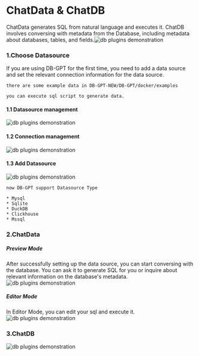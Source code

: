 ChatData & ChatDB
==================================
ChatData generates SQL from natural language and executes it. ChatDB involves conversing with metadata from the
Database, including metadata about databases, tables, and
fields.![db plugins demonstration](https://github.com/eosphoros-ai/DB-GPT/assets/13723926/d8bfeee9-e982-465e-a2b8-1164b673847e)

### 1.Choose Datasource

If you are using DB-GPT for the first time, you need to add a data source and set the relevant connection information
for the data source.

```{tip}
there are some example data in DB-GPT-NEW/DB-GPT/docker/examples

you can execute sql script to generate data.
```

#### 1.1 Datasource management

![db plugins demonstration](https://github.com/eosphoros-ai/DB-GPT/assets/13723926/7678f07e-9eee-40a9-b980-5b3978a0ed52)

#### 1.2 Connection management

![db plugins demonstration](https://github.com/eosphoros-ai/DB-GPT/assets/13723926/25b8f5a9-d322-459e-a8b2-bfe8cb42bdd6)

#### 1.3 Add Datasource

![db plugins demonstration](https://github.com/eosphoros-ai/DB-GPT/assets/13723926/19ce31a7-4061-4da8-a9cb-efca396cc085)

```{note}
now DB-GPT support Datasource Type

* Mysql
* Sqlite
* DuckDB
* Clickhouse
* Mssql
```

### 2.ChatData
##### Preview Mode
After successfully setting up the data source, you can start conversing with the database. You can ask it to generate
SQL for you or inquire about relevant information on the database's metadata.
![db plugins demonstration](https://github.com/eosphoros-ai/DB-GPT/assets/13723926/8acf6a42-e511-48ff-aabf-3d9037485c1c)

##### Editor Mode
In Editor Mode, you can edit your sql and execute it.
![db plugins demonstration](https://github.com/eosphoros-ai/DB-GPT/assets/13723926/1a896dc1-7c0e-4354-8629-30357ffd8d7f)


### 3.ChatDB

![db plugins demonstration](https://github.com/eosphoros-ai/DB-GPT/assets/13723926/e04bc1b1-2c58-4b33-af62-97e89098ace7)
